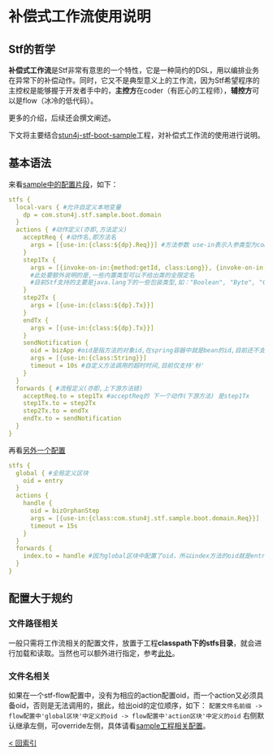 # 补偿式工作流使用说明
## Stf的哲学
**补偿式工作流**是Stf非常有意思的一个特性，它是一种简约的DSL，用以编排业务在异常下的补偿动作。同时，它又不是典型意义上的工作流，因为Stf希望程序的主控权是能够握于开发者手中的，**主控方**在coder（有匠心的工程师），**辅控方**可以是flow（冰冷的低代码）。

更多的介绍，后续还会撰文阐述。

下文将主要结合[stun4j-stf-boot-sample](https://github.com/stun4j/stun4j-stf/tree/main/stun4j-stf-sample/stun4j-stf-boot-sample)工程，对补偿式工作流的使用进行说明。
## 基本语法
来看[sample中的配置片段](https://github.com/stun4j/stun4j-stf/blob/main/stun4j-stf-sample/stun4j-stf-boot-sample/src/main/resources/stfs/bizMultiStep-flow.conf)，如下：
```yml
stfs {
  local-vars { #允许自定义本地变量
    dp = com.stun4j.stf.sample.boot.domain
  }
  actions { #动作定义(亦即,方法定义)
    acceptReq { #动作名,即方法名
      args = [{use-in:{class:${dp}.Req}}] #方法参数 use-in表示入参类型为com.stun4j.stf.sample.boot.domain.Req,dp变量简化了表达
    }
    step1Tx {
      args = [{invoke-on-in:{method:getId, class:Long}}, {invoke-on-in:{method:getReqId, class:String}}] #invoke-on-in表示入参取值会通过施加在入参对象上的反射来获得,method和class是反射的必要元素,其义自现
      #此处要额外说明的是,一些内置类型可以不给出类的全限定名
      #目前Stf支持的主要是java.lang下的一些包装类型,如："Boolean", "Byte", "Character", "Double", "Float", "Integer", "Long", "Short", "String"
    }
    step2Tx {
      args = [{use-in:{class:${dp}.Tx}}]
    }
    endTx {
      args = [{use-in:{class:${dp}.Tx}}]
    }
    sendNotification {
      oid = bizApp #oid是指方法的对象id,在spring容器中就是bean的id,目前还不支持静态方法的调用
      args = [{use-in:{class:String}}]
      timeout = 10s #自定义方法调用的超时时间,目前仅支持'秒'
    }
  }
  forwards { #流程定义(亦即,上下游方法链)
    acceptReq.to = step1Tx #acceptReq的 下一个动作(下游方法) 是step1Tx
    step1Tx.to = step2Tx
    step2Tx.to = endTx
    endTx.to = sendNotification
  }
}
```
再看[另外一个配置](https://github.com/stun4j/stun4j-stf/blob/main/stun4j-stf-sample/stun4j-stf-boot-sample/src/main/resources/stfs/bizOnTop-flow.conf)
```yml
stfs {
  global { #全局定义区块
    oid = entry
  }
  actions {
    handle {
      oid = bizOrphanStep
      args = [{use-in:{class:com.stun4j.stf.sample.boot.domain.Req}}]
      timeout = 15s
    }
  }
  forwards {
    index.to = handle #因为global区块中配置了oid，所以index方法的oid就是entry了，而handle这个action定义了自己的oid，就不会沿袭global中的定义了
  }
}
```
## 配置大于规约
### 文件路径相关
一般只需将工作流相关的配置文件，放置于工程**classpath下的stfs目录**，就会进行加载和读取。当然也可以额外进行指定，参考[此处](https://github.com/stun4j/stun4j-stf/tree/main/stun4j-stf-spring-boot-starter#21-%25E8%25A1%25A5%25E5%2581%25BF%25E5%25BC%258F%25E5%25B7%25A5%25E4%25BD%259C%25E6%25B5%2581-%25E7%259B%25B8%25E5%2585%25B3%25E9%2585%258D%25E7%25BD%25AE)。
### 文件名相关
如果在一个stf-flow配置中，没有为相应的action配置oid，而一个action又必须具备oid，否则是无法调用的，据此，给出oid的定位顺序，如下：
`配置文件名前缀 -> flow配置中'global区块'中定义的oid -> flow配置中'action区块'中定义的oid`
右侧默认继承左侧，可override左侧，具体请看[sample工程相关配置](https://github.com/stun4j/stun4j-stf/tree/main/stun4j-stf-sample/stun4j-stf-boot-sample/src/main/resources/stfs)。

[< 回索引](../README.md)